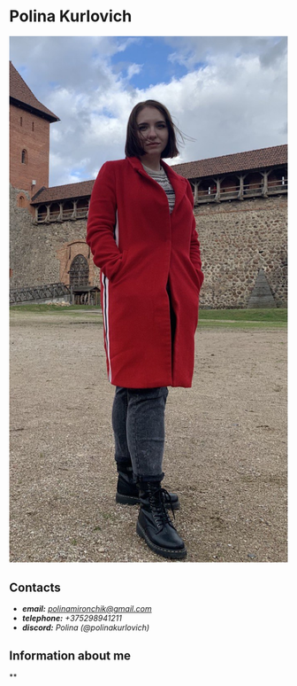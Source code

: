 # Polina Kurlovich

![myphoto](photo_2023-07-02_20-47-50.jpg "")

## Contacts
- ***email:*** *polinamironchik@gmail.com*
- ***telephone:*** *+375298941211*
- ***discord:*** *Polina (@polinakurlovich)*

## Information about me

**
